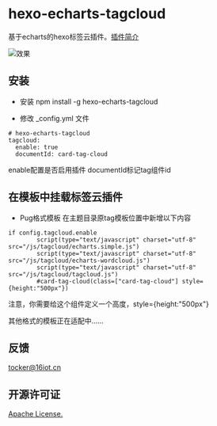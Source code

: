 # hexo-echarts-tagcloud

基于echarts的hexo标签云插件。[插件简介](https://www.txisfine.cn/archives/7dc58b11.html)

![效果](https://cdn.txisfine.cn/upload/20200415162757.png)

## 安装

- 安装 npm install -g hexo-echarts-tagcloud

- 修改 _config.yml 文件

```
# hexo-echarts-tagcloud
tagcloud: 
  enable: true
  documentId: card-tag-cloud
```
enable配置是否启用插件
documentId标记tag组件id

## 在模板中挂载标签云插件

- Pug格式模板
在主题目录原tag模板位置中新增以下内容
```
if config.tagcloud.enable
        script(type="text/javascript" charset="utf-8" src="/js/tagcloud/echarts.simple.js")
        script(type="text/javascript" charset="utf-8" src="/js/tagcloud/echarts-wordcloud.js")
        script(type="text/javascript" charset="utf-8" src="/js/tagcloud/tagcloud.js")
        #card-tag-cloud(class=["card-tag-cloud"] style={height:"500px"})
```
注意，你需要给这个组件定义一个高度，style={height:"500px"}

其他格式的模板正在适配中……

## 反馈

tocker@16iot.cn

## 开源许可证

[Apache License.](https://www.apache.org/licenses/)

